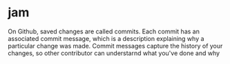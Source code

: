 # jam

On Github, saved changes are called commits. Each commit has an associated commit message, which is a description explaining why a particular change was made. Commit messages capture the history of your changes, so other contributor can understarnd what you've done and why
